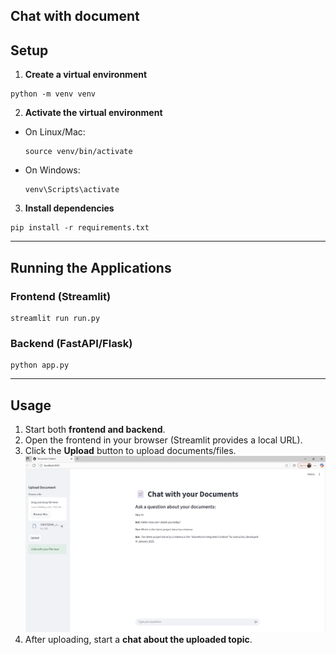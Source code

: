 ## Chat with document

## Setup

1. **Create a virtual environment**
```
python -m venv venv
```


2. **Activate the virtual environment**
- On Linux/Mac:
  ```
  source venv/bin/activate
  ```
- On Windows:
  ```
  venv\Scripts\activate
  ```

3. **Install dependencies**
```
pip install -r requirements.txt
```

---

## Running the Applications

### Frontend (Streamlit)
```
streamlit run run.py
```

### Backend (FastAPI/Flask)
```
python app.py
```

---

## Usage

1. Start both **frontend and backend**.
2. Open the frontend in your browser (Streamlit provides a local URL).
3. Click the **Upload** button to upload documents/files.  
   *![UI](screenshots/UI.png)*
4. After uploading, start a **chat about the uploaded topic**.
